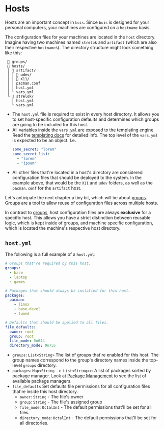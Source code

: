 # Hosts

Hosts are an important concept in `bois`.
Since `bois` is designed for your personal computers, your machines are configured on a `hostname` basis.

The configuration files for your machines are located in the `host` directory. \
Imagine having two machines named `strelok` and `artifact` (which are also their respective `hostname`s).
The directory structure might look something like this:

```
 📁 groups/
 📂 hosts/
 │ 📂 artifact/
 │ │ 📁 udev/
 │ │ 📁 X11/
 │ │ pacman.conf
 │ │ host.yml
 │ └ vars.yml
 └ 📂 strelok/
   │ host.yml
   └ vars.yml
```

- The `host.yml` file is required to exist in every host directory.
  It allows you to set host-specific configuration defaults and determines which groups are going to be included for this host.
- All variables inside the `vars.yml` are exposed to the templating engine.
  Read the [templating docs](./templating.md) for detailed info.
  The top level of the `vars.yml` is expected to be an object.
  I.e.
  ```yml
  some_secret: "lorem"
  some_secret_list:
    - "lorem"
    - "ipsum"
  ```
- All other files that're located in a host's directory are considered configuration files that should be deployed to the system.
  In the example above, that would be the `X11` and `udev` folders, as well as the `pacman.conf` for the `artifact` host.

Let's anticipate the next chapter a tiny bit, which will be about [groups](./groups). Groups are a tool to allow reuse of configuration files across multiple hosts.

In contrast to [groups](./groups), host configuration files are always **exclusive** for a specific host.
This allows you have a strict distinction between reusable logic, which is kept inside of groups, and machine specific configuration, which is located the machine's respective host directory.

## `host.yml`

The following is a full example of a `host.yml`:

```yml
# Groups that're required by this host.
groups:
  - base
  - laptop
  - games

# Packages that should always be installed for this host.
packages:
  pacman:
    - linux
    - base-devel
    - tuned

# Defaults that should be applied to all files.
file_defaults:
  owner: root
  group: root
  file_mode: 0o644
  directory_mode: 0o755
```

- `groups`: `List<String>` The list of groups that're enabled for this host.
  The group names correspond to the group's directory names inside the top-level `groups` directory.
- `packages`: `Map<String -> List<String>>`: A list of packages sorted by package manager.
  Look at [Package Management](../system_configuration/package_management/package_management.md) to see the list of available package managers.
- `file_defaults` Set defaults file permissions for all configuration files that're inside this host directory.
  - `owner`: `String` - The file's owner
  - `group`: `String` - The file's assigned group
  - `file_mode`: `OctalInt` - The default permissions that'll be set for all files.
  - `directory_mode`: `OctalInt` - The default permissions that'll be set for all directories.
